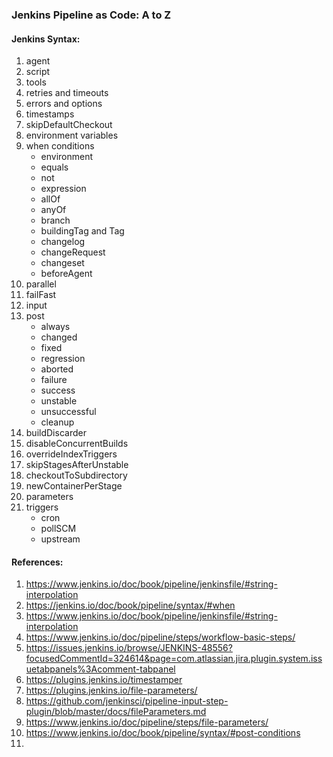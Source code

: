 ### Jenkins Pipeline as Code: A to Z
#### Jenkins Syntax:
1. agent
2. script
3. tools
4. retries and timeouts
5. errors and options
6. timestamps
7. skipDefaultCheckout
8. environment variables
9. when conditions
    - environment
    - equals
    - not
    - expression
    - allOf
    - anyOf
    - branch
    - buildingTag and Tag
    - changelog
    - changeRequest
    - changeset
    - beforeAgent
10. parallel
11. failFast
12. input
13. post
    - always
    - changed
    - fixed
    - regression
    - aborted
    - failure
    - success
    - unstable
    - unsuccessful
    - cleanup
14. buildDiscarder
15. disableConcurrentBuilds
16. overrideIndexTriggers
17. skipStagesAfterUnstable
18. checkoutToSubdirectory
19. newContainerPerStage
20. parameters
21. triggers
    - cron
    - pollSCM
    - upstream

#### References:
1. https://www.jenkins.io/doc/book/pipeline/jenkinsfile/#string-interpolation
2. https://jenkins.io/doc/book/pipeline/syntax/#when
3. https://www.jenkins.io/doc/book/pipeline/jenkinsfile/#string-interpolation
4. https://www.jenkins.io/doc/pipeline/steps/workflow-basic-steps/
5. https://issues.jenkins.io/browse/JENKINS-48556?focusedCommentId=324614&page=com.atlassian.jira.plugin.system.issuetabpanels%3Acomment-tabpanel
6. https://plugins.jenkins.io/timestamper
7. https://plugins.jenkins.io/file-parameters/
8. https://github.com/jenkinsci/pipeline-input-step-plugin/blob/master/docs/fileParameters.md
9. https://www.jenkins.io/doc/pipeline/steps/file-parameters/
10. https://www.jenkins.io/doc/book/pipeline/syntax/#post-conditions
11. 